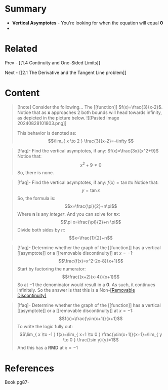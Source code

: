 # Summary
- __Vertical Asymptotes__ - You're looking for when the equation will equal __0__
- 
# Related
Prev - [[1.4 Continuity and One-Sided Limits]]

Next - [[2.1 The Derivative and the Tangent Line problem]]
# Content

>[!note] Consider the following...
>The [[function]] $f(x)=\frac{3}{x-2}$. Notice that as __x__ approaches 2 both bounds will head towards infinity, as depicted in the picture below.
>![[Pasted image 20240828101803.png]]
>
>This behavior is denoted as: $$\lim_{ x \to 2 } \frac{3}{x-2}=-\infty $$

>[!faq]- Find the vertical asymptotes, if any: $f(x)=\frac{3x}{x^2+9}$
>Notice that: $$x^2+9\neq 0$$
>So, there is none.

>[!faq]- Find the vertical asymptotes, if any: $f(x)=\tan \pi x$
>Notice that: $$y=\tan x$$
>So, the formula is: $$x=\frac{\pi}{2}+n\pi$$
>Where __n__ is any _integer_.
>And you can solve for $\pi x$: $$\pi x=\frac{\pi}{2}+n \pi$$
>Divide both sides by $\pi$: $$x=\frac{1}{2}+n$$

>[!faq]- Determine whether the graph of the [[function]] has a vertical [[asymptote]] or a [[removable discontinuity]] at $x=-1$: $$\frac{f(x)=x^2-2x-8}{x+1}$$
>Start by factoring the numerator: $$\frac{(x+2)(x-4)}{x+1}$$
>So at $-1$ the denominator would result in a __0__.
>As such, it continues infinitely. So the answer is that this is a Non-[[Removable Discontinuity]](__NRD__)

>[!faq]- Determine whether the graph of the [[function]] has a vertical [[asymptote]] or a [[removable discontinuity]] at $x=-1$: $$f(x)=\frac{\sin(x+1)}{x+1}$$
>To write the logic fully out: $$\lim_{ x \to -1 } f(x)=\lim_{ x+1 \to 0 } \frac{\sin(x+1)}{x+1}=\lim_{ y \to 0 } \frac{\sin y}{y}=1$$
>And this has a __RMD__ at $x=-1$



# References
Book pg87-